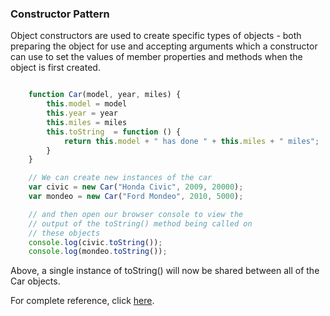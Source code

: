 
### Constructor Pattern

Object constructors are used to create specific types of objects - both preparing the object for use and accepting arguments which a constructor can use to set the values of member properties and methods when the object is first created.

```javascript

    function Car(model, year, miles) {
        this.model = model
        this.year = year
        this.miles = miles
        this.toString  = function () {
            return this.model + " has done " + this.miles + " miles";
        }
    }

    // We can create new instances of the car
    var civic = new Car("Honda Civic", 2009, 20000);
    var mondeo = new Car("Ford Mondeo", 2010, 5000);

    // and then open our browser console to view the
    // output of the toString() method being called on
    // these objects
    console.log(civic.toString());
    console.log(mondeo.toString());

```

Above, a single instance of toString() will now be shared between all of the Car objects.

For complete reference, click [here](http://addyosmani.com/resources/essentialjsdesignpatterns/book/#constructorpatternjavascript).

